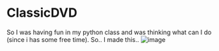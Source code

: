 # ClassicDVD
So I was having fun in my python class and was thinking what can I do (since i has some free time). So.. I made this..
![image](https://github.com/RaghavGohil/ClassicDVD/assets/71706645/66752f54-7614-4905-9892-22643e8442c8)
